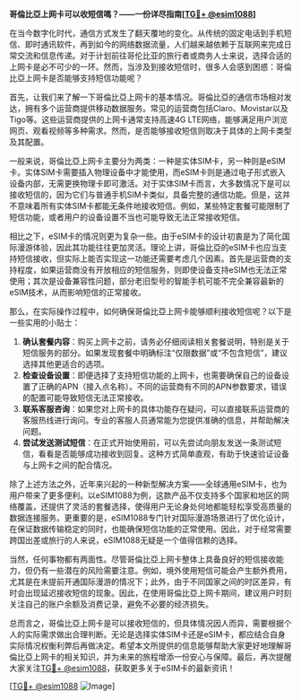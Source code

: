 **哥倫比亞上网卡可以收短信嗎？——一份详尽指南[[TG💪+ @esim1088](https://t.me/s/esim1088)]**

在当今数字化时代，通信方式发生了翻天覆地的变化。从传统的固定电话到手机短信、即时通讯软件，再到如今的网络数据流量，人们越来越依赖于互联网来完成日常交流和信息传递。对于计划前往哥伦比亚的旅行者或商务人士来说，选择合适的上网卡是必不可少的一环。然而，当涉及到接收短信时，很多人会感到困惑：哥倫比亞上网卡是否能够支持短信功能呢？

首先，让我们来了解一下哥倫比亞上网卡的基本情况。哥倫比亞的通信市场相对发达，拥有多个运营商提供移动数据服务。常见的运营商包括Claro、Movistar以及Tigo等。这些运营商提供的上网卡通常支持高速4G LTE网络，能够满足用户浏览网页、观看视频等多种需求。然而，是否能够接收短信则取决于具体的上网卡类型及其配置。

一般来说，哥倫比亞上网卡主要分为两类：一种是实体SIM卡，另一种则是eSIM卡。实体SIM卡需要插入物理设备中才能使用，而eSIM卡则是通过电子形式嵌入设备内部，无需更换物理卡即可激活。对于实体SIM卡而言，大多数情况下是可以接收短信的，因为它们与普通手机SIM卡类似，具备完整的通信功能。但是，这并不意味着所有实体SIM卡都能无条件地接收短信。例如，某些特定套餐可能限制了短信功能，或者用户的设备设置不当也可能导致无法正常接收短信。

相比之下，eSIM卡的情况则更为复杂一些。由于eSIM卡的设计初衷是为了简化国际漫游体验，因此其功能往往更加灵活。理论上讲，哥倫比亞的eSIM卡也应当支持短信接收，但实际上能否实现这一功能还需要考虑几个因素。首先是运营商的支持程度，如果运营商没有开放相应的短信服务，则即使设备支持eSIM也无法正常使用；其次是设备兼容性问题，部分老旧型号的智能手机可能不完全兼容最新的eSIM技术，从而影响短信的正常接收。

那么，在实际操作过程中，如何确保哥倫比亞上网卡能够顺利接收短信呢？以下是一些实用的小贴士：

1. **确认套餐内容**：购买上网卡之前，请务必仔细阅读相关套餐说明，特别是关于短信服务的部分。如果发现套餐中明确标注“仅限数据”或“不包含短信”，建议选择其他更适合的选项。
2. **检查设备设置**：即便选择了支持短信功能的上网卡，也需要确保自己的设备设置了正确的APN（接入点名称）。不同的运营商有不同的APN参数要求，错误的配置可能导致短信无法正常接收。
3. **联系客服咨询**：如果您对上网卡的具体功能存在疑问，可以直接联系运营商的客服热线进行询问。专业的客服人员通常能为您提供准确的信息，并帮助解决问题。
4. **尝试发送测试短信**：在正式开始使用前，可以先尝试向朋友发送一条测试短信，看看是否能够成功接收到回复。这种方式简单直观，有助于快速验证设备与上网卡之间的配合情况。

除了上述方法之外，近年来兴起的一种新型解决方案——全球通用eSIM卡，也为用户带来了更多便利。以eSIM1088为例，这款产品不仅支持多个国家和地区的网络覆盖，还提供了灵活的套餐选择，使得用户无论身处何地都能轻松享受高质量的数据连接服务。更重要的是，eSIM1088专门针对国际漫游场景进行了优化设计，在保证数据传输稳定的同时，也能确保短信功能的正常使用。因此，对于经常需要跨国出差或旅行的人来说，eSIM1088无疑是一个值得信赖的选择。

当然，任何事物都有两面性。尽管哥倫比亞上网卡整体上具备良好的短信接收能力，但仍有一些潜在的风险需要注意。例如，境外使用短信可能会产生额外费用，尤其是在未提前开通国际漫游的情况下；此外，由于不同国家之间的时区差异，有时会出现延迟接收短信的现象。因此，在使用哥倫比亞上网卡期间，建议用户时刻关注自己的账户余额及消费记录，避免不必要的经济损失。

总而言之，哥倫比亞上网卡是可以接收短信的，但具体情况因人而异，需要根据个人的实际需求做出合理判断。无论是选择实体SIM卡还是eSIM卡，都应结合自身实际情况权衡利弊后再做决定。希望本文所提供的信息能够帮助大家更好地理解哥倫比亞上网卡的相关知识，并为未来的旅程增添一份安心与保障。最后，再次提醒大家关注[TG💪+ @esim1088](https://t.me/s/esim1088)，获取更多关于eSIM卡的最新资讯！

[[TG💪+ @esim1088](https://t.me/s/esim1088) ![Image](https://i.postimg.cc/4NQfJmqS/Snipaste-2025-05-13-00-14-12.png)]